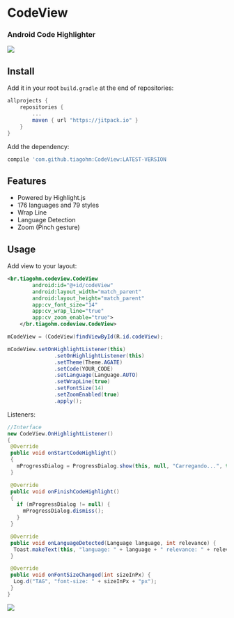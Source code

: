 # CodeView
### Android Code Highlighter

[![](https://jitpack.io/v/tiagohm/CodeView.svg)](https://jitpack.io/#tiagohm/CodeView)

## Install
Add it in your root `build.gradle` at the end of repositories:
```gradle
allprojects {
    repositories {
        ...
        maven { url "https://jitpack.io" }
    }
}
```
Add the dependency:
```gradle
compile 'com.github.tiagohm:CodeView:LATEST-VERSION
```

## Features
* Powered by Highlight.js
* 176 languages and 79 styles
* Wrap Line
* Language Detection
* Zoom (Pinch gesture)

## Usage

Add view to your layout:
```xml
<br.tiagohm.codeview.CodeView
        android:id="@+id/codeView"
        android:layout_width="match_parent"
        android:layout_height="match_parent"
        app:cv_font_size="14"
        app:cv_wrap_line="true"
        app:cv_zoom_enable="true">
    </br.tiagohm.codeview.CodeView>
 ```
 ```java
 mCodeView = (CodeView)findViewById(R.id.codeView);

 mCodeView.setOnHighlightListener(this)
                .setOnHighlightListener(this)
                .setTheme(Theme.AGATE)
                .setCode(YOUR_CODE)
                .setLanguage(Language.AUTO)
                .setWrapLine(true)
                .setFontSize(14)
                .setZoomEnabled(true)
                .apply();
 ```

 Listeners:

 ```java
 //Interface
 new CodeView.OnHighlightListener()
 {
  @Override
  public void onStartCodeHighlight()
  {   
    mProgressDialog = ProgressDialog.show(this, null, "Carregando...", true);
  }

  @Override
  public void onFinishCodeHighlight()
  {
    if (mProgressDialog != null) {
      mProgressDialog.dismiss();
    }
  }

  @Override
  public void onLanguageDetected(Language language, int relevance) {
   Toast.makeText(this, "language: " + language + " relevance: " + relevance, Toast.LENGTH_SHORT).show();
  }

  @Override
  public void onFontSizeChanged(int sizeInPx) {
   Log.d("TAG", "font-size: " + sizeInPx + "px");
  }
}
 ```

 ![](https://raw.githubusercontent.com/tiagohm/CodeView/master/1.png)
